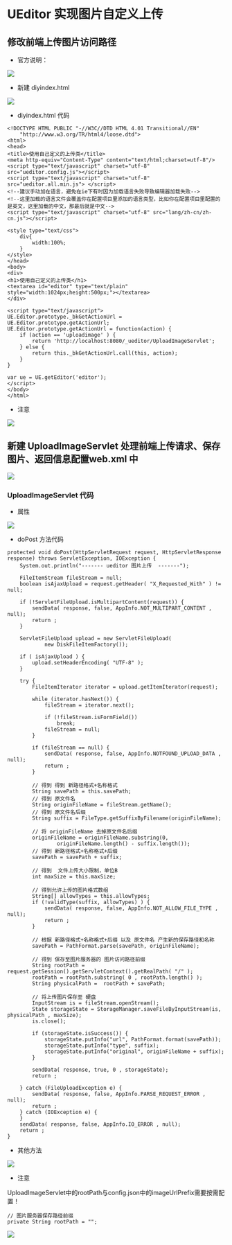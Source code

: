 # UEditor 实现图片自定义上传
    
## 修改前端上传图片访问路径
    
* 官方说明：

![](https://eden-notes-pic-hosting.oss-cn-shenzhen.aliyuncs.com/notes/images/20240121224539.png)

* 新建 diyindex.html
    
![](https://eden-notes-pic-hosting.oss-cn-shenzhen.aliyuncs.com/notes/images/20240121224518.png)
   
* diyindex.html 代码
    
```
<!DOCTYPE HTML PUBLIC "-//W3C//DTD HTML 4.01 Transitional//EN"
    "http://www.w3.org/TR/html4/loose.dtd">
<html>
<head>
<title>使用自己定义的上传类</title>
<meta http-equiv="Content-Type" content="text/html;charset=utf-8"/>
<script type="text/javascript" charset="utf-8" src="ueditor.config.js"></script>
<script type="text/javascript" charset="utf-8" src="ueditor.all.min.js"> </script>
<!--建议手动加在语言，避免在ie下有时因为加载语言失败导致编辑器加载失败-->
<!--这里加载的语言文件会覆盖你在配置项目里添加的语言类型，比如你在配置项目里配置的是英文，这里加载的中文，那最后就是中文-->
<script type="text/javascript" charset="utf-8" src="lang/zh-cn/zh-cn.js"></script>

<style type="text/css">
    div{
        width:100%;
    }
</style>
</head>
<body>
<div>
<h1>使用自己定义的上传类</h1>
<textarea id="editor" type="text/plain" style="width:1024px;height:500px;"></textarea>
</div>

<script type="text/javascript">
UE.Editor.prototype._bkGetActionUrl = UE.Editor.prototype.getActionUrl;
UE.Editor.prototype.getActionUrl = function(action) {
    if (action == 'uploadimage' ) {
        return 'http://localhost:8080/_ueditor/UploadImageServlet';
    } else {
        return this._bkGetActionUrl.call(this, action);
    }
}

var ue = UE.getEditor('editor');
</script>
</body>
</html>
```
    
* 注意
    
![](https://eden-notes-pic-hosting.oss-cn-shenzhen.aliyuncs.com/notes/images/20240121224451.png)

## 新建 UploadImageServlet 处理前端上传请求、保存图片、返回信息配置web.xml 中
        
![](https://eden-notes-pic-hosting.oss-cn-shenzhen.aliyuncs.com/notes/images/20240121224422.png)

### UploadImageServlet 代码
  
* 属性

![](https://eden-notes-pic-hosting.oss-cn-shenzhen.aliyuncs.com/notes/images/20240121224346.png)

* doPost 方法代码
        
```
protected void doPost(HttpServletRequest request, HttpServletResponse response) throws ServletException, IOException {
    System.out.println("------- ueditor 图片上传  -------");
        
    FileItemStream fileStream = null;
    boolean isAjaxUpload = request.getHeader( "X_Requested_With" ) != null;
    
    if (!ServletFileUpload.isMultipartContent(request)) {
        sendData( response, false, AppInfo.NOT_MULTIPART_CONTENT , null);
        return ;
    }
    
    ServletFileUpload upload = new ServletFileUpload(
            new DiskFileItemFactory());
    
    if ( isAjaxUpload ) {
        upload.setHeaderEncoding( "UTF-8" );
    }
    
    try {
        FileItemIterator iterator = upload.getItemIterator(request);

        while (iterator.hasNext()) {
            fileStream = iterator.next();

            if (!fileStream.isFormField())
                break;
            fileStream = null;
        }
        
        if (fileStream == null) {
            sendData( response, false, AppInfo.NOTFOUND_UPLOAD_DATA , null);
            return ;
        }
        
        // 得到 得到 新路径格式+名称格式
        String savePath = this.savePath;
        // 得到 原文件名          
        String originFileName = fileStream.getName();
        // 得到 原文件名后缀
        String suffix = FileType.getSuffixByFilename(originFileName);
        
        // 将 originFileName 去掉原文件名后缀   
        originFileName = originFileName.substring(0,
                originFileName.length() - suffix.length());
        // 得到 新路径格式+名称格式+后缀    
        savePath = savePath + suffix;

        // 得到  文件上传大小限制，单位B
        int maxSize = this.maxSize;

        // 得到允许上传的图片格式数组
        String[] allowTypes = this.allowTypes;
        if (!validType(suffix, allowTypes) ) {
            sendData( response, false, AppInfo.NOT_ALLOW_FILE_TYPE , null);
            return ;
        }
        
        // 根据 新路径格式+名称格式+后缀 以及 原文件名 产生新的保存路径和名称
        savePath = PathFormat.parse(savePath, originFileName);
        
        // 得到 保存至图片服务器的 图片访问路径前缀
        String rootPath = request.getSession().getServletContext().getRealPath( "/" );
        rootPath = rootPath.substring( 0 , rootPath.length() );
        String physicalPath =  rootPath + savePath;

        // 将上传图片保存至 硬盘
        InputStream is = fileStream.openStream();
        State storageState = StorageManager.saveFileByInputStream(is, physicalPath , maxSize);
        is.close();
        
        if (storageState.isSuccess()) {
            storageState.putInfo("url", PathFormat.format(savePath));
            storageState.putInfo("type", suffix);
            storageState.putInfo("original", originFileName + suffix);
        }
        
        sendData( response, true, 0 , storageState);
        return ;
        
    } catch (FileUploadException e) {
        sendData( response, false, AppInfo.PARSE_REQUEST_ERROR , null);
        return ;
    } catch (IOException e) {
    }
    sendData( response, false, AppInfo.IO_ERROR , null);
    return ;
}
```
* 其他方法

![](https://eden-notes-pic-hosting.oss-cn-shenzhen.aliyuncs.com/notes/images/20240121224314.png)

* 注意
    
UploadImageServlet中的rootPath与config.json中的imageUrlPrefix需要按需配置！

```
// 图片服务器保存路径前缀
private String rootPath = "";
```

![](https://eden-notes-pic-hosting.oss-cn-shenzhen.aliyuncs.com/notes/images/20240121224250.png)
